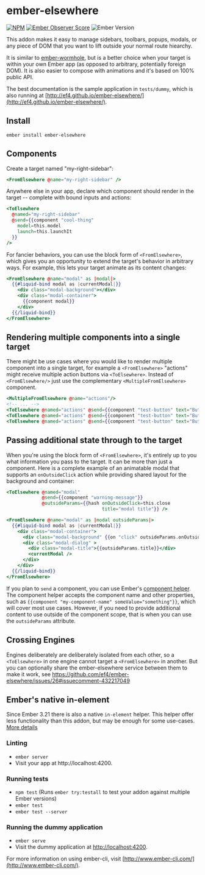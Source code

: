 # ember-elsewhere

[![NPM][npm-badge-img]][npm-badge-link]
[![Ember Observer Score][ember-observer-badge]][ember-observer-url]
![Ember Version][ember-version]

This addon makes it easy to manage sidebars, toolbars, popups, modals, or any piece of DOM that you want to lift outside your normal route hiearchy.

It is similar to [ember-wormhole](https://github.com/yapplabs/ember-wormhole), but is a better choice when your target is within your own Ember app (as opposed to arbitrary, potentially foreign DOM). It is also easier to compose with animations and it's based on 100% public API.

The best documentation is the sample application in `tests/dummy`, which is also running at [http://ef4.github.io/ember-elsewhere/](http://ef4.github.io/ember-elsewhere/).

## Install

```no-highlight
ember install ember-elsewhere
```

## Components

Create a target named "my-right-sidebar":

```hbs
<FromElsewhere @name="my-right-sidebar" />
```

Anywhere else in your app, declare which component should render in the target -- complete with bound inputs and actions:

```hbs
<ToElsewhere
  @named="my-right-sidebar"
  @send={{component "cool-thing"
    model=this.model
    launch=this.launchIt
  }}
/>
```

For fancier behaviors, you can use the block form of `<FromElsewhere>`, which gives you an opportunity to extend the target's behavior in arbitrary ways. For example, this lets your target animate as its content changes:

```hbs
<FromElsewhere @name="modal" as |modal|>
  {{#liquid-bind modal as |currentModal|}}
    <div class="modal-background"></div>
    <div class="modal-container">
      {{component modal}}
    </div>
  {{/liquid-bind}}
</FromElsewhere>
```

## Rendering multiple components into a single target

There might be use cases where you would like to render multiple component into a single target, for example a `<FromElsewhere>` "actions" might receive multiple action buttons via `<ToElsewhere>`. Instead of `<FromElsewhere/>` just use the complementary `<MultipleFromElsewhere>` component.

```hbs
<MultipleFromElsewhere @name="actions"/>
<!-- ... -->
<ToElsewhere @named="actions" @send={{component "test-button" text="Button1"}} />
<ToElsewhere @named="actions" @send={{component "test-button" text="Button2"}} />
<ToElsewhere @named="actions" @send={{component "test-button" text="Button3"}} />
```

## Passing additional state through to the target

When you're using the block form of `<FromElsewhere>`, it's entirely up to you what information you pass to the target. It can be more than just a component. Here is a complete example of an animatable modal that supports an `onOutsideClick` action while providing shared layout for the background and container:

```hbs
<ToElsewhere @named="modal"
             @send={{component "warning-message"}}
             @outsideParams={{hash onOutsideClick=this.close 
                                   title="modal title"}} />
```

```hbs
<FromElsewhere @name="modal" as |modal outsideParams|>
  {{#liquid-bind modal as |currentModal|}}
    <div class="modal-container">
      <div class="modal-background" {{on "click" outsideParams.onOutsideClick}}></div>
      <div class="modal-dialog" >
        <div class="modal-title">{{outsideParams.title}}</div>
        <currentModal />
      </div>
    </div>
  {{/liquid-bind}}
</FromElsewhere>
```

If you plan to `send` a component, you can use Ember's [component helper](https://guides.emberjs.com/release/components/defining-a-component/#toc_dynamically-rendering-a-component).
The component helper accepts the component name and other properties, such as `{{component "my-component-name" someValue="something"}}`, which will cover most use cases.
However, if you need to provide additional content to use outside of the component scope, that is when you can use the `outsideParams` attribute.

## Crossing Engines

Engines deliberately are deliberately isolated from each other, so a `<ToElsewhere>` in one engine cannot target a `<FromElsewhere>` in another. But you can optionally share the ember-elsewhere service between them to make it work, see https://github.com/ef4/ember-elsewhere/issues/26#issuecomment-432217049

## Ember's native in-element

Since Ember 3.21 there is also a native `in-element` helper. This helper offer less functionality than this addon,
but may be enough for some use-cases. [More details](https://api.emberjs.com/ember/3.21/classes/Ember.Templates.helpers/methods/in-element?anchor=in-element)

### Linting

* `ember server`
* Visit your app at http://localhost:4200.

### Running tests

* `npm test` (Runs `ember try:testall` to test your addon against multiple Ember versions)
* `ember test`
* `ember test --server`

### Running the dummy application

* `ember serve`
* Visit the dummy application at [http://localhost:4200](http://localhost:4200).

For more information on using ember-cli, visit [http://www.ember-cli.com/](http://www.ember-cli.com/).

[npm-badge-img]: https://badge.fury.io/js/ember-elsewhere.svg
[npm-badge-link]: http://badge.fury.io/js/ember-elsewhere
[ember-observer-badge]: http://emberobserver.com/badges/ember-elsewhere.svg
[ember-observer-url]: http://emberobserver.com/addons/ember-elsewhere
[ember-version]: https://embadge.io/v1/badge.svg?start=2.3.2
